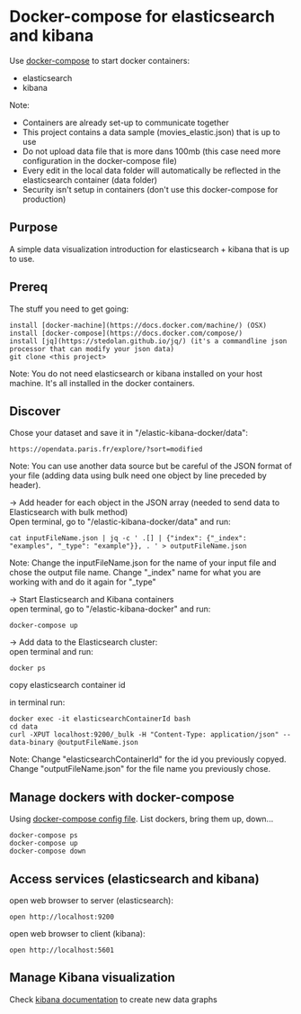 
# Docker-compose for elasticsearch and kibana

Use [docker-compose](https://docs.docker.com/compose/) to start docker containers:

 - elasticsearch
 - kibana

Note:  
* Containers are already set-up to communicate together   
* This project contains a data sample (movies_elastic.json) that is up to use    
* Do not upload data file that is more dans 100mb (this case need more configuration in the docker-compose file)    
* Every edit in the local data folder will automatically be reflected in the elasticsearch container (data folder)   
* Security isn't setup in containers (don't use this docker-compose for production)   
            

## Purpose

A simple data visualization introduction for elasticsearch + kibana that is up to use.


## Prereq

The stuff you need to get going:

    install [docker-machine](https://docs.docker.com/machine/) (OSX)
    install [docker-compose](https://docs.docker.com/compose/)
    install [jq](https://stedolan.github.io/jq/) (it's a commandline json processor that can modify your json data)
    git clone <this project>
        
Note: You do not need elasticsearch or kibana installed on your host machine. It's all installed in the docker containers.    


## Discover

Chose your dataset and save it in "/elastic-kibana-docker/data":

    https://opendata.paris.fr/explore/?sort=modified

Note: You can use another data source but be careful of the JSON format of your file (adding data using bulk need one object by line preceded by header).    

-> Add header for each object in the JSON array (needed to send data to Elasticsearch with bulk method)    
Open terminal, go to "/elastic-kibana-docker/data" and run:

    cat inputFileName.json | jq -c ' .[] | {"index": {"_index": "examples", "_type": "example"}}, . ' > outputFileName.json

Note: Change the inputFileName.json for the name of your input file and chose the output file name. Change "_index" name for what you are working with and do it again for "_type"


-> Start Elasticsearch and Kibana containers    
open terminal, go to "/elastic-kibana-docker" and run:
  
    docker-compose up


-> Add data to the Elasticsearch cluster:    
open terminal and run: 

    docker ps 

copy elasticsearch container id 

in terminal run: 

    docker exec -it elasticsearchContainerId bash
    cd data
    curl -XPUT localhost:9200/_bulk -H "Content-Type: application/json" --data-binary @outputFileName.json

Note: Change "elasticsearchContainerId" for the id you previously copyed. Change "outputFileName.json" for the file name you previously chose.


## Manage dockers with docker-compose

Using [docker-compose config file](./docker-compose.yml). List dockers, bring them up, down...

    docker-compose ps
    docker-compose up
    docker-compose down


## Access services (elasticsearch and kibana)

open web browser to server (elasticsearch):

    open http://localhost:9200
    
open web browser to client (kibana):    
    
    open http://localhost:5601


## Manage Kibana visualization

Check [kibana documentation](https://www.elastic.co/guide/en/kibana/6.3/index.html) to create new data graphs